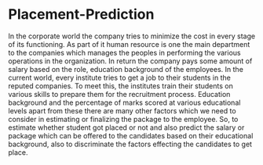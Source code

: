 # Placement-Prediction
In the corporate world the company tries to minimize the cost in every stage of its functioning. As part of it human resource is one the main department to the companies which manages the peoples in performing the various operations in the organization. In return the company pays some amount of salary based on the role, education background of the employees. In the current world, every institute tries to get a job to their students in the reputed companies. To meet this, the institutes train their students on various skills to prepare them for the recruitment process.  Education background and the percentage of marks scored at various educational levels apart from these there are many other factors which we need to consider in estimating or finalizing the package to the employee. So, to estimate whether student got placed or not and also predict the salary or package which can be offered to the candidates based on their educational background, also to discriminate the factors effecting the candidates to get place. 

